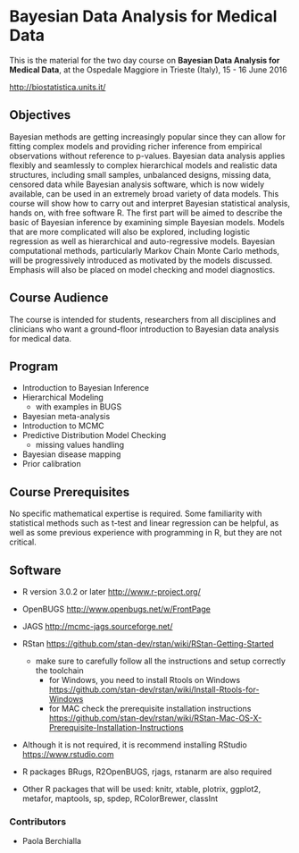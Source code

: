 # Bayesian Data Analysis for Medical Data

This is the material for the two day course on **Bayesian Data Analysis for Medical Data**, at the Ospedale Maggiore in Trieste (Italy), 15 - 16 June 2016  

http://biostatistica.units.it/

## Objectives

Bayesian methods are getting increasingly popular since they can allow for fitting complex models and providing richer inference from empirical observations without reference to p-values. Bayesian data analysis applies flexibly and seamlessly to complex hierarchical models and realistic data structures, including small samples, unbalanced designs, missing data, censored data while Bayesian analysis software, which is now widely available, can be used in an extremely broad variety of data models. This course will show how to carry out and interpret Bayesian statistical analysis, hands on, with free software R. The first part will be aimed to describe the basic of Bayesian inference by examining simple Bayesian models. Models that are more complicated will also be explored, including logistic regression as well as hierarchical and auto-regressive models. Bayesian computational methods, particularly Markov Chain Monte Carlo methods, will be progressively introduced as motivated by the models discussed. Emphasis will also be placed on model checking and model diagnostics.

## Course Audience

The course is intended for students, researchers from all disciplines and clinicians who want a ground-floor introduction to Bayesian data analysis for medical data.

## Program
- Introduction to Bayesian Inference
- Hierarchical Modeling
    - with examples in BUGS
- Bayesian meta-analysis
- Introduction to MCMC
- Predictive Distribution Model Checking
    - missing values handling
- Bayesian disease mapping
- Prior calibration

## Course Prerequisites

No specific mathematical expertise is required. Some familiarity with statistical methods such as t-test and linear regression can be helpful, as well as some previous experience with programming in R, but they are not critical.

## Software
- R version 3.0.2 or later http://www.r-project.org/
- OpenBUGS http://www.openbugs.net/w/FrontPage
- JAGS http://mcmc-jags.sourceforge.net/
- RStan https://github.com/stan-dev/rstan/wiki/RStan-Getting-Started
    - make sure to carefully follow all the instructions and setup correctly the toolchain 
        - for Windows, you need to install Rtools on Windows https://github.com/stan-dev/rstan/wiki/Install-Rtools-for-Windows
        - for MAC check the prerequisite installation instructions https://github.com/stan-dev/rstan/wiki/RStan-Mac-OS-X-Prerequisite-Installation-Instructions
- Although it is not required, it is recommend installing RStudio https://www.rstudio.com

- R packages BRugs, R2OpenBUGS, rjags, rstanarm are also required
- Other R packages that will be used: knitr, xtable, plotrix, ggplot2, metafor, maptools, sp, spdep, RColorBrewer, classInt
 
### Contributors

* Paola Berchialla

<!----_Material is under development and subject to change._> 
